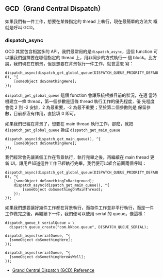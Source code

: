GCD（Grand Central Dispatch）
----------------------------

如果我們有一件工作，想要在某條指定的 thread 上執行，現在最簡單的方法大
概就是呼叫 GCD。

### dispatch_async

GCD 其實包含相當多的 API，我們最常用的是`dispatch_async`，這個
function 可以讓我們選擇要在哪個指定的 thread 上，用非同步的方式執行一
個 block。比方說，我們現在在前景，但是想要在背景執行一件工作，就會這麼
寫：

``` objc
dispatch_async(dispatch_get_global_queue(DISPATCH_QUEUE_PRIORITY_DEFAULT, 0), ^{
	[someObject doSomethingHere];
});
```

`dispatch_get_global_queue` 這個 function 會讓系統根據目前的狀況，在適
當時機建立一條 thread，第一個參數是這條 thread 執行工作的優先程度，優
先程度會從 2 到 -2 安排，2 為最重要，-2 為最不重要；至於第二個參數則是
保留參數，目前都沒有作用，直接填 0 即可。

如果我們已經在背景了，想要在 main thread 執行工作，那麼，就把
`dispatch_get_global_queue` 換成 `dispatch_get_main_queue`

``` objc
dispatch_async(dispatch_get_main_queue(), ^{
	[someObject doSomethingHere];
});
```

我們經常會先讓某個工作在背景執行，執行完畢之後，再繼續在 main thread
更新 UI，讓用戶知道這件工作已經執行完畢，我們便可以組合前面兩個呼叫：

``` objc
dispatch_async(dispatch_get_global_queue(DISPATCH_QUEUE_PRIORITY_DEFAULT, 0), ^{
	[someObject doSomethingInBackground];
	dispatch_async(dispatch_get_main_queue(), ^{
		[someObject doSomethingOnMainThread];
	});
});
```

如果我們想要讓好幾件工作都在背景執行，而每件工作並非平行執行，而是一件
工作做完之後，再繼續下一件，我們便可以使用 serial 的 queue。像這樣：

``` objc
dispatch_queue_t serialQueue = \
  dispatch_queue_create("com.kkbox.queue", DISPATCH_QUEUE_SERIAL);

dispatch_async(serialQueue, ^{
  [someObject doSomethingHere];
});

dispatch_async(serialQueue, ^{
  [someObject doSomethingHereAsWell];
});
```

- [Grand Central Dispatch (GCD) Reference](https://developer.apple.com/library/ios/documentation/Performance/Reference/GCD_libdispatch_Ref/)
